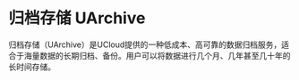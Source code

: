 # 归档存储 UArchive

归档存储（UArchive）是UCloud提供的一种低成本、高可靠的数据归档服务，适合于海量数据的长期归档、备份。用户可以将数据进行几个月、几年甚至几十年的长时间存储。



